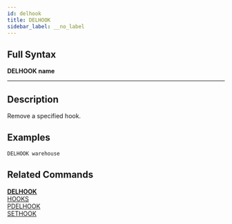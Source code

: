 ```yaml
---
id: delhook
title: DELHOOK
sidebar_label: __no_label
---
```


## Full Syntax

**DELHOOK  name**

---

## Description

Remove a specified hook. 

## Examples

```tile38
DELHOOK warehouse
```

## Related Commands

**[DELHOOK](delhook.html)**<br>
[HOOKS](hooks.html)<br>
[PDELHOOK](pdelhook.html)<br>
[SETHOOK](sethook.html)<br>